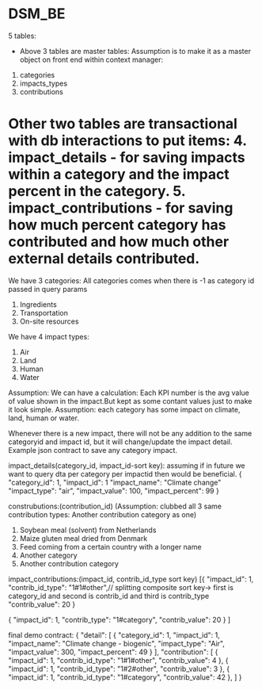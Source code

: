 # DSM_BE
5 tables:
* Above 3 tables are master tables: Assumption is to make it as a master object on front end within context manager:
1. categories
2. impacts_types
3. contributions

Other two tables are transactional with db interactions to put items:
4. impact_details - for saving impacts within a category and the impact percent in the category.
5. impact_contributions - for saving how much percent category has contributed and how much other external details contributed.
==================================================================================================================================

We have 3 categories: 
All categories comes when there is -1 as category id passed in query params
1. Ingredients
2. Transportation
3. On-site resources

We have 4 impact types:
1. Air
2. Land
3. Human
4. Water

Assumption: We can have a calculation: Each KPI number is the avg value of value shown in the impact.But kept as some contant values just to make it look simple.
Assumption: each category has some impact on climate, land, human or water.

Whenever there is a new impact, there will not be any addition to the same categoryid and impact id, but it will change/update the impact detail.
Example json contract to save any category impact.

impact_details(category_id, impact_id-sort key): assuming if in future we want to query dta per category per impactid then would be beneficial.
{
"category_id": 1,
"impact_id": 1
"impact_name": "Climate change"
"impact_type": "air",
"impact_value": 100,
"impact_percent": 99
}

construbutions:(contribution_id) (Assumption: clubbed all 3 same contribution types: Another contribution category as one)
1. Soybean meal (solvent) from Netherlands
2. Maize gluten meal dried from Denmark
3. Feed coming from a certain country with a longer name
4. Another category
5. Another contribution category


impact_contributions:(impact_id, contrib_id_type sort key)
[{
"impact_id": 1,
"contrib_id_type": "1#1#other",// splitting composite sort key-> first is category_id and second is contrib_id and third is contrib_type
"contrib_value": 20
}

{
"impact_id": 1,
"contrib_type": "1#category",
"contrib_value": 20
}
]


final demo contract:
{
    "detail": [
        {
            "category_id": 1,
            "impact_id": 1,
            "impact_name": "Climate change - biogenic",
            "impact_type": "Air",
            "impact_value": 300,
            "impact_percent": 49
        }
    ],
    "contribution": [
         {
            "impact_id": 1,
            "contrib_id_type": "1#1#other",
            "contrib_value": 4
        },
		{
            "impact_id": 1,
            "contrib_id_type": "1#2#other",
            "contrib_value": 3
        },
		{
            "impact_id": 1,
            "contrib_id_type": "1#category",
            "contrib_value": 42
        },
    ]
}
